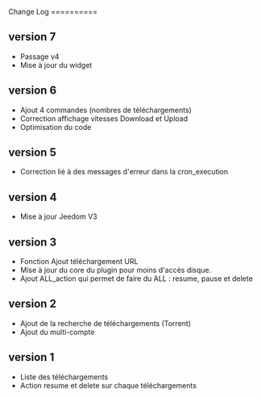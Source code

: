Change Log ==========

version 7
----------
* Passage v4
* Mise à jour du widget

version 6
---------
* Ajout 4 commandes (nombres de téléchargements)
* Correction affichage vitesses Download et Upload
* Optimisation du code

version 5
---------
* Correction lié à des messages d'erreur dans la cron_execution

version 4
---------
* Mise à jour Jeedom V3

version 3
---------
* Fonction Ajout téléchargement URL 
* Mise à jour du core du plugin pour moins d'accès disque.
* Ajout ALL_action qui permet de faire du ALL : resume, pause et delete

version 2
---------
* Ajout de la recherche de téléchargements (Torrent)
* Ajout du  multi-compte

version 1
---------
* Liste des téléchargements
* Action resume et delete sur chaque téléchargements